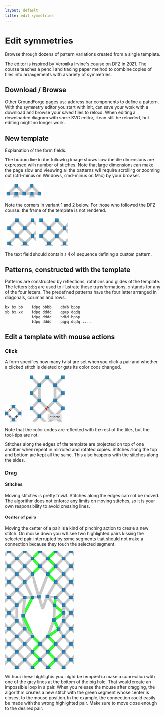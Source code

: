 ```yaml
---
layout: default
title: edit symmetries
---
```


Edit symmetries
===============

Browse through dozens of pattern variations created from a single template.

The [editor](GroundForge/symmetry) is inspired by Veronika Irvine's course on [DFZ] in 2021.
The course teaches a pencil and tracing paper method to combine copies of tiles into arrangements with a variety of symmetries.

[DFZ]: https://doily-free-zone.namastream.com/product/26887/about


Download / Browse
-----------------
Other GroundForge pages use address bar components to define a pattern.
With the symmetry editor you start with init, can save your work
with a download and browse your saved files to reload.
When editing a downloaded diagram with some SVG editor,
it can still be reloaded, but editing might no longer work.

New template
------------
Explanation of the form fields.

The bottom line in the following image shows how the tile dimensions are expressed with number of stitches.
Note that large dimensions can make the page slow and vieuwing all the patterns will 
require scrolling or zooming out (ctrl-minus on Windows, cmd-minus on Mac) by your browser.

![](tile-size.png)

Note the corners in variant 1 and 2 below.
For those who followed the DFZ course: the frame of the template is not rendered.

![](variant-1.png)
![](variant-2.png)

The text field should contain a 4x4 sequence defining a custom pattern.

Patterns, constructed with the template
---------------------------------------
Patterns are constructed by reflections, rotations and glides of the template.
The letters `bdpq` are used to illustrate these transformations,
`x` stands for any of the four letters.
The predefined patterns have the four letter arranged in diagonals, columns and rows.

    bx bx bb    bdpq bbbb    dbdb bpbp
    xb bx xx    bdpq dddd    qpqp dqdq
                bdpq dddd    bdbd bpbp
                bdpq dddd    pqpq dqdq ....


Edit a template with mouse actions
------------------------------------

### Click

A form specifies how many twist are set when you click a pair
and whether a clicked stitch is deleted or gets its color code changed.

![](twists.png) &nbsp; &nbsp;
![](delete-color-code.png)

Note that the color codes are reflected with the rest of the tiles,
but the tool-tips are not.

Stitches along the edges of the template are projected on top of one another
when repeat in mirrored and rotated copies.
Stitches along the top and bottom are kept all the same.
This also happens with the stitches along the sides.


### Drag

#### Stitches

Moving stitches is pretty trivial.
Stitches along the edges can not be moved.
The algorithm does not enforce any limits on moving stitches,
so it is your own responsibility to avoid crossing lines.

#### Center of pairs

Moving the center of a pair is a kind of pinching action to create a new stitch.
On mouse down you will see two highlighted pairs kissing the selected pair,
interrupted by some segments that should not make a connection
because they touch the selected segment.

![](kissing.png)

Without these highlights you might be tempted
to make a connection with one of the grey lines at the bottom of the big hole.
That would create an impossible loop in a pair.
When you release the mouse after dragging, the algorithm creates a new stitch
with the green segment whose center is closest to the mouse position.
In the example, the connection could easily be made with the wrong highlighted pair.
Make sure to move close enough to the desired pair.